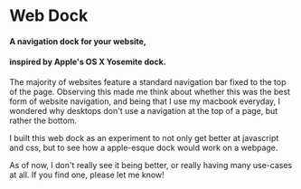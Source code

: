 # Web Dock
#### A navigation dock for your website, 
#### inspired by Apple's OS X Yosemite dock.

The majority of websites feature a standard
navigation bar fixed to the top of the page.
Observing this made me think about whether
this was the best form of website navigation,
and being that I use my macbook everyday,
I wondered why desktops don't use a navigation
at the top of a page, but rather the bottom. 

I built this web dock as an experiment to
not only get better at javascript and css,
but to see how a apple-esque dock would work
on a webpage. 

As of now, I don't really see it being better,
or really having many use-cases at all.
If you find one, please let me know!